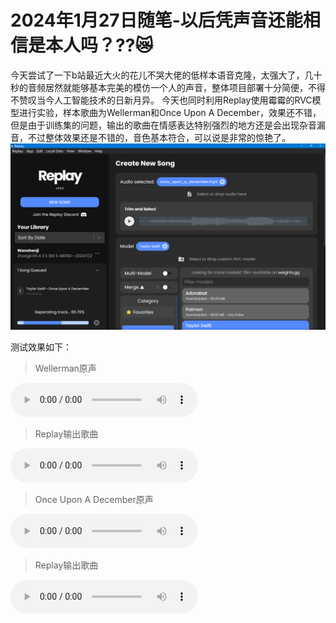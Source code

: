 # 2024年1月27日随笔-以后凭声音还能相信是本人吗？??😿
今天尝试了一下b站最近大火的花儿不哭大佬的低样本语音克隆，太强大了，几十秒的音频居然就能够基本完美的模仿一个人的声音，整体项目部署十分简便，不得不赞叹当今人工智能技术的日新月异。
今天也同时利用Replay使用霉霉的RVC模型进行实验，样本歌曲为Wellerman和Once Upon A December，效果还不错，但是由于训练集的问题，输出的歌曲在情感表达特别强烈的地方还是会出现杂音漏音，不过整体效果还是不错的，音色基本符合，可以说是非常的惊艳了。
![](../散文随笔内容资源库/20240127随笔02.png)

测试效果如下：
>Wellerman原声

<audio controls>
  <source src="Essay/散文随笔内容资源库/Wellerman.mp3" type="audio/mpeg">
  Your browser does not support the audio element.
</audio>

>Replay输出歌曲

<audio controls>
  <source src="Essay/散文随笔内容资源库/Wellerman_final.mp3" type="audio/mpeg">
  Your browser does not support the audio element.
</audio>

>Once Upon A December原声

<audio controls>
  <source src="Essay/散文随笔内容资源库/once_upon_a_december.mp3" type="audio/mpeg">
  Your browser does not support the audio element.
</audio>

>Replay输出歌曲

<audio controls>
  <source src="Essay/散文随笔内容资源库/once_upon_a_december_final.mp3" type="audio/mpeg">
  Your browser does not support the audio element.
</audio>
